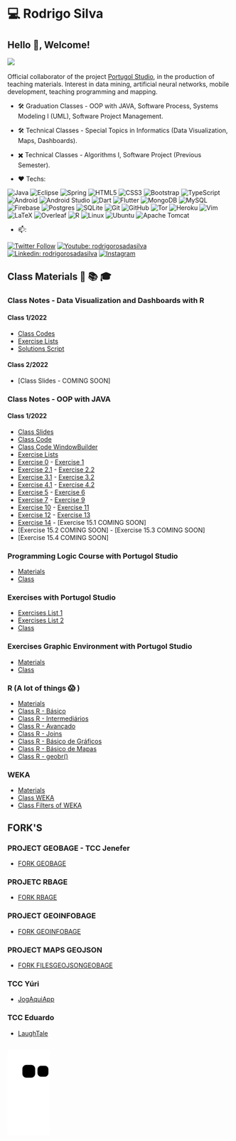 # 💻 Rodrigo Silva

## Hello 👋, Welcome!

![](https://visitor-badge.laobi.icu/badge?page_id=Prof-Rodrigo_Silva.Prof-Rodrigo_Silva)
 
  Official collaborator of the project [Portugol Studio](http://lite.acad.univali.br/portugol/), in the production of teaching materials. Interest in data mining, artificial neural networks, mobile development, teaching programming and mapping.
- 🛠️ Graduation Classes - OOP with JAVA, Software Process, Systems Modeling I (UML), Software Project Management.
- 🛠️ Technical Classes - Special Topics in Informatics (Data Visualization, Maps, Dashboards).
- ✖️ Technical Classes - Algorithms I, Software Project (Previous Semester).
 
- ❤️ Techs:

![Java](https://img.shields.io/badge/-Java-007396?style=flat-square&logo=java)
![Eclipse](https://img.shields.io/badge/-Eclipse-2C2255?style=flat-square&logo=eclipse&logoColor=white)
![Spring](https://img.shields.io/badge/-Spring-6DB33F?style=flat-square&logo=spring&logoColor=white)
![HTML5](https://img.shields.io/badge/-HTML5-E34F26?style=flat-square&logo=html5&logoColor=white)
![CSS3](https://img.shields.io/badge/-CSS3-1572B6?style=flat-square&logo=css3)
![Bootstrap](https://img.shields.io/badge/-Bootstrap-563D7C?style=flat-square&logo=bootstrap)
![TypeScript](https://img.shields.io/badge/-TypeScript-007ACC?style=flat-square&logo=typescript)
![Android](https://img.shields.io/badge/Android-3DDC84?style=flat-square&logo=android&logoColor=white)
![Android Studio](https://img.shields.io/badge/Android%20Studio-3DDC84.svg?style=flat-square&logo=android-studio&logoColor=white)
![Dart](https://img.shields.io/badge/dart-%230175C2.svg?style=flat-square&logo=dart&logoColor=white)
![Flutter](https://img.shields.io/badge/Flutter-%2302569B.svg?style=flat-square&logo=Flutter&logoColor=white)
![MongoDB](https://img.shields.io/badge/-MongoDB-black?style=flat-square&logo=mongodb)
![MySQL](https://img.shields.io/badge/-MySQL-4479A1?style=flat-square&logo=mysql&logoColor=white)
![Firebase](https://img.shields.io/badge/Firebase-FFCA28?style=flat-square&logo=firebase&logoColor=white)
![Postgres](https://img.shields.io/badge/postgres-%23316192.svg?style=flat-square&logo=postgresql&logoColor=white)
![SQLite](https://img.shields.io/badge/sqlite-%2307405e.svg?style=flat-square&logo=sqlite&logoColor=white)
![Git](https://img.shields.io/badge/-Git-black?style=flat-square&logo=git)
![GitHub](https://img.shields.io/badge/-GitHub-181717?style=flat-square&logo=github)
![Tor](https://img.shields.io/badge/Tor-7D4698?style=flat-square&logo=Tor-Browser&logoColor=white)
![Heroku](https://img.shields.io/badge/heroku-%23430098.svg?style=flat-square&logo=heroku&logoColor=white)
![Vim](https://img.shields.io/badge/VIM-%2311AB00.svg?style=flat-square&logo=vim&logoColor=white)
![LaTeX](https://img.shields.io/badge/latex-%23008080.svg?style=flat-square&logo=latex&logoColor=white)
![Overleaf](https://img.shields.io/badge/Overleaf-47A141?style=flat-square&logo=Overleaf&logoColor=white)
![R](https://img.shields.io/badge/r-%23276DC3.svg?style=flat-square&logo=r&logoColor=white)
![Linux](https://img.shields.io/badge/Linux-FCC624?style=flat-square&logo=linux&logoColor=black)
![Ubuntu](https://img.shields.io/badge/Ubuntu-E95420?style=flat-square&logo=ubuntu&logoColor=white)
![Apache Tomcat](https://img.shields.io/badge/apache%20tomcat-%23F8DC75.svg?style=flat-square&logo=apache-tomcat&logoColor=black)

- 📫: 

[![Twitter Follow](https://img.shields.io/twitter/follow/Prof_R_R_S?style=social)](https://twitter.com/Prof_R_R_S)
[![Youtube: rodrigorosadasilva](https://img.shields.io/youtube/channel/views/UChY-anu0SmRJ3XU_q2oipLw?label=YouTube&style=social)](https://www.youtube.com/c/RodrigoSilvaProgramming)
[![Linkedin: rodrigorosadasilva](https://img.shields.io/badge/-RodrigoSilva-blue?style=flat-square&logo=Linkedin&logoColor=white&link=https://www.linkedin.com/in/rodrigo-silva-472928138/)](https://www.linkedin.com/in/rodrigo-silva-472928138/)
[![Instagram](https://img.shields.io/badge/RodrigoSilva-%23E4405F.svg?style=flat-square&logo=Instagram&logoColor=white)](https://www.instagram.com/r_r_s_08/)

## Class Materials 📖 📚 🎓

### Class Notes - Data Visualization and Dashboards with R

#### Class 1/2022
- [Class Codes](https://github.com/Prof-Rodrigo-Silva/TEICodigos1-2022)
- [Exercise Lists](https://github.com/Prof-Rodrigo-Silva/TEIListasExercicio1-2022)
- [Solutions Script](https://github.com/Prof-Rodrigo-Silva/TEIScriptSolucoes1-2022)

#### Class 2/2022
- [Class Slides - COMING SOON]

### Class Notes - OOP with JAVA

#### Class 1/2022
- [Class Slides](https://github.com/Prof-Rodrigo-Silva/POOApresentacoes1-2022)
- [Class Code](https://github.com/Prof-Rodrigo-Silva/POOCodigos1-2022)
- [Class Code WindowBuilder](https://github.com/Prof-Rodrigo-Silva/poo-projetowindowbuilder12022)
- [Exercise Lists](https://github.com/Prof-Rodrigo-Silva/POOListasExercicio1-2022)
- [Exercise 0](https://github.com/Prof-Rodrigo-Silva/POOExercicio0-12022) - [Exercise 1](https://github.com/Prof-Rodrigo-Silva/POOExercicio1-12022)
- [Exercise 2.1](https://github.com/Prof-Rodrigo-Silva/POOExercicio2.1-12022) - [Exercise 2.2](https://github.com/Prof-Rodrigo-Silva/POOExercicio2.2-12022)
- [Exercise 3.1](https://github.com/Prof-Rodrigo-Silva/POOExercicio3.1-12022) - [Exercise 3.2](https://github.com/Prof-Rodrigo-Silva/POOExercicio3.2-12022)
- [Exercise 4.1](https://github.com/Prof-Rodrigo-Silva/POOExercicio4.1-12022) - [Exercise 4.2](https://github.com/Prof-Rodrigo-Silva/POOExercicio4.2-12022)
- [Exercise 5](https://github.com/Prof-Rodrigo-Silva/POOExercicio5-12022) - [Exercise 6](https://github.com/Prof-Rodrigo-Silva/POOExercicio6-12022)
- [Exercise 7](https://github.com/Prof-Rodrigo-Silva/POOExercicio7-12022) - [Exercise 9](https://github.com/Prof-Rodrigo-Silva/POOExercicio9-12022)
- [Exercise 10](https://github.com/Prof-Rodrigo-Silva/POOExercicio10-12022) - [Exercise 11](https://github.com/Prof-Rodrigo-Silva/POOExercicio11-12022)
- [Exercise 12](https://github.com/Prof-Rodrigo-Silva/POOExercicio12-12022) - [Exercise 13](https://github.com/Prof-Rodrigo-Silva/POOExercicio13-12022)
- [Exercise 14](https://github.com/Prof-Rodrigo-Silva/POOExercicio14-12022) - [Exercise 15.1 COMING SOON]
- [Exercise 15.2 COMING SOON] - [Exercise 15.3 COMING SOON]
- [Exercise 15.4 COMING SOON]

### Programming Logic Course with Portugol Studio
- [Materials](https://github.com/Prof-Rodrigo-Silva/cursoLogicaDeProgramacaoComPortugolStudio)
- [Class](https://youtu.be/ECxkjvIVbkc)

### Exercises with Portugol Studio
- [Exercises List 1](https://github.com/Prof-Rodrigo-Silva/PortugolStudioListaExercicios1)
- [Exercises List 2](https://github.com/Prof-Rodrigo-Silva/PortugolStudioListaExercicios2)
- [Class](https://youtu.be/rAbaMaoBURc)

### Exercises Graphic Environment with Portugol Studio
- [Materials](https://github.com/Prof-Rodrigo-Silva/Atividade-PortugolStudio-AmbienteGrafico)
- [Class](https://youtu.be/l5nhQFM4F2I)

### R (A lot of things 😱 )
- [Materials](https://github.com/Prof-Rodrigo-Silva/ScriptR)
- [Class R - Básico](https://youtu.be/854XZlr0VKI)
- [Class R - Intermediários](https://youtu.be/gW-rWGq06d0)
- [Class R - Avançado](https://youtu.be/PSsP1TSKmaA)
- [Class R - Joins](https://youtu.be/iMdHyXaFtq4)
- [Class R - Básico de Gráficos](https://youtu.be/RmpocgKpSjU)
- [Class R - Básico de Mapas](https://youtu.be/cYqn5kaN_GI)
- [Class R - geobr()](https://youtu.be/BZ0NQrq3GV4)

### WEKA
- [Materials](https://github.com/Prof-Rodrigo-Silva/WEKA-e-Arquivos)
- [Class WEKA](https://youtu.be/xtCuV92YdG4)
- [Class Filters of WEKA](https://youtu.be/y0jUFFBPSos)

## FORK'S

### PROJECT GEOBAGE - TCC Jenefer
- [FORK GEOBAGE](https://github.com/Prof-Rodrigo-Silva/geobage-1)

### PROJETC RBAGE
- [FORK RBAGE](https://github.com/Prof-Rodrigo-Silva/rBage)

### PROJECT GEOINFOBAGE
- [FORK GEOINFOBAGE](https://github.com/Prof-Rodrigo-Silva/geoinfobage)

### PROJECT MAPS GEOJSON
- [FORK FILESGEOJSONGEOBAGE](https://github.com/Prof-Rodrigo-Silva/filesGeoJSONgeobage)

### TCC Yúri
- [JogAquiApp](https://github.com/Prof-Rodrigo-Silva/JogAquiApp)

### TCC Eduardo
- [LaughTale](https://github.com/Prof-Rodrigo-Silva/LaughTale)

##
  ![Snake animation](https://github.com/Prof-Rodrigo-Silva/Prof-Rodrigo-Silva/blob/output/github-contribution-grid-snake.svg)
